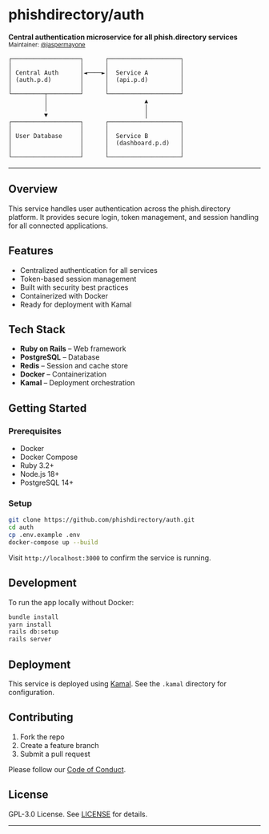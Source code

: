 # phishdirectory/auth
**Central authentication microservice for all phish.directory services**<br>
<sub>Maintainer: <a href="mailto:jasper.mayone@phish.directory">@jaspermayone</a></sub>

```
┌───────────────────┐      ┌────────────────────┐
│                   │      │                    │
│ Central Auth      │◄────►│  Service A         │
│ (auth.p.d)        │      │  (api.p.d)         │
│                   │      │                    │
└─────────┬─────────┘      └────────────────────┘
          │                           ▲
          │                           │
          ▼                           │
┌───────────────────┐      ┌────────────────────┐
│                   │      │                    │
│ User Database     │      │  Service B         │
│                   │      │  (dashboard.p.d)   │
│                   │      │                    │
└───────────────────┘      └────────────────────┘
```

---

## Overview

This service handles user authentication across the phish.directory platform. It provides secure login, token management, and session handling for all connected applications.

## Features

- Centralized authentication for all services
- Token-based session management
- Built with security best practices
- Containerized with Docker
- Ready for deployment with Kamal

## Tech Stack

- **Ruby on Rails** – Web framework
- **PostgreSQL** – Database
- **Redis** – Session and cache store
- **Docker** – Containerization
- **Kamal** – Deployment orchestration

## Getting Started

### Prerequisites

- Docker
- Docker Compose
- Ruby 3.2+
- Node.js 18+
- PostgreSQL 14+

### Setup

```bash
git clone https://github.com/phishdirectory/auth.git
cd auth
cp .env.example .env
docker-compose up --build
```

Visit `http://localhost:3000` to confirm the service is running.

## Development

To run the app locally without Docker:

```bash
bundle install
yarn install
rails db:setup
rails server
```

## Deployment

This service is deployed using [Kamal](https://kamal-deploy.org/). See the `.kamal` directory for configuration.

## Contributing

1. Fork the repo
2. Create a feature branch
3. Submit a pull request

Please follow our [Code of Conduct](./CODE_OF_CONDUCT.md).

## License

GPL-3.0 License. See [LICENSE](./LICENSE) for details.

---
